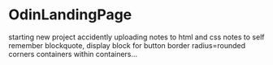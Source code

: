 # OdinLandingPage
starting new project
accidently uploading notes to html and css
notes to self
remember blockquote, display block for button border radius=rounded corners
containers within containers...